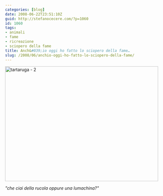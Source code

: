 ```yaml
---
categories: [blog]
date: 2008-06-22T23:51:10Z
guid: http://stefanocecere.com/?p=1060
id: 1060
tags:
- animali
- fame
- ricreazione
- sciopero della fame
title: Anch&#039;io oggi ho fatto lo sciopero della fame…
slug: /2008/06/anchio-oggi-ho-fatto-lo-sciopero-della-fame/
---
```


[<img src="http://farm4.static.flickr.com/3291/2592566611_54dd47006d.jpg" alt="tartaruga - 2" width="500" height="375" />](http://www.flickr.com/photos/krur/2592566611/ "tartaruga - 2 di Stefano Cecere, su Flickr")

_"che ciai della rucola oppure una lumachina?"_